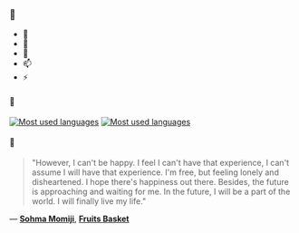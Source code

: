 ### 👋

- 🔭
- 🌱
- 💬
- 📫
- ⚡

#### 🧏

[![Most used languages](https://github-readme-stats-aynah.vercel.app/api/top-langs/?username=aynh&theme=solarized-dark&langs_count=6&layout=compact&hide_title=true)](https://github.com/anuraghazra/github-readme-stats#gh-dark-mode-only)
[![Most used languages](https://github-readme-stats-aynah.vercel.app/api/top-langs/?username=aynh&theme=solarized-light&langs_count=6&layout=compact&hide_title=true)](https://github.com/anuraghazra/github-readme-stats#gh-light-mode-only)

#### 💬

> "However, I can't be happy. I feel I can't have that experience, I can't assume I will have that experience. I'm free, but feeling lonely and disheartened. I hope there's happiness out there. Besides, the future is approaching and waiting for me. In the future, I will be a part of the world. I will finally live my life."

&mdash; [**Sohma Momiji**](https://myanimelist.net/character.php?q=Sohma%20Momiji&cat=character), [**Fruits Basket**](https://myanimelist.net/search/all?q=Fruits%20Basket&cat=all)
